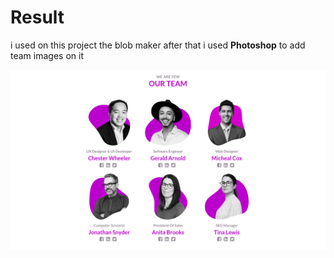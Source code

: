# Result

i used on this project the blob maker after that i used **Photoshop** to add team images on it

![logo](result.png)
